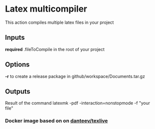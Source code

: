 # Latex multicompiler
This action compiles multiple latex files in your project

## Inputs
**required** .fileToCompile in the root of your project

## Options
**-r** to create a release package in github/workspace/Documents.tar.gz

## Outputs
Result of the command latexmk -pdf -interaction=nonstopmode -f "your file"
### Docker image based on on [danteev/texlive](https://github.com/dante-ev/docker-texlive)

